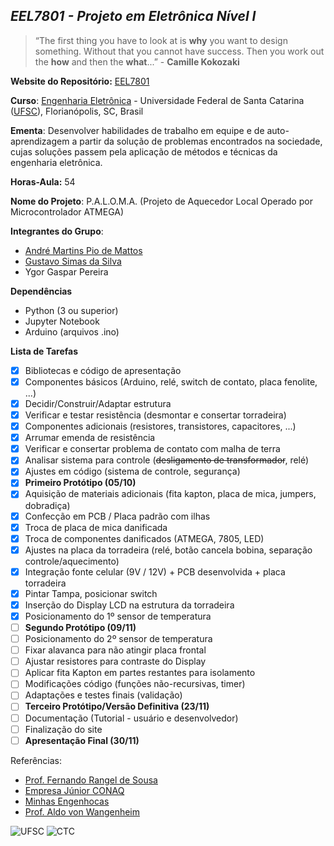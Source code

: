 ## ***EEL7801 - Projeto em Eletrônica Nível I***

> “The first thing you have to look at is **why**
you want to design something. Without
that you cannot have success. Then
you work out the **how** and then the
**what**...” - **Camille Kokozaki**

**Website do Repositório:** [EEL7801](https://gsimas.github.io/EEL7801/)

**Curso**: [Engenharia Eletrônica](http://cagr.sistemas.ufsc.br/relatorios/curriculoCurso?curso=235) - Universidade Federal de Santa Catarina ([UFSC](ufsc.br)), Florianópolis, SC, Brasil

**Ementa**: Desenvolver habilidades de trabalho em equipe e de auto-aprendizagem a partir da solução de
problemas encontrados na sociedade, cujas soluções passem pela aplicação de métodos e técnicas da engenharia
eletrônica.

**Horas-Aula:** 54

**Nome do Projeto**: P.A.L.O.M.A. (Projeto de Aquecedor Local Operado por Microcontrolador ATMEGA)

**Integrantes do Grupo**:

- [André Martins Pio de Mattos](https://github.com/andrempmattos)
- [Gustavo Simas da Silva](https://github.com/GSimas)
- Ygor Gaspar Pereira

**Dependências**

- Python (3 ou superior)
- Jupyter Notebook
- Arduino (arquivos .ino)

**Lista de Tarefas**

- [x] Bibliotecas e código de apresentação
- [x] Componentes básicos (Arduino, relé, switch de contato, placa fenolite, ...)
- [x] Decidir/Construir/Adaptar estrutura
- [x] Verificar e testar resistência (desmontar e consertar torradeira)
- [x] Componentes adicionais (resistores, transistores, capacitores, ...)
- [x] Arrumar emenda de resistência
- [x] Verificar e consertar problema de contato com malha de terra
- [x] Analisar sistema para controle (~~desligamento de transformador~~, relé)
- [x] Ajustes em código (sistema de controle, segurança)
- [x] **Primeiro Protótipo (05/10)**
- [x] Aquisição de materiais adicionais (fita kapton, placa de mica, jumpers, dobradiça)
- [x] Confecção em PCB / Placa padrão com ilhas
- [x] Troca de placa de mica danificada
- [x] Troca de componentes danificados (ATMEGA, 7805, LED)
- [x] Ajustes na placa da torradeira (relé, botão cancela bobina, separação controle/aquecimento)
- [x] Integração fonte celular (9V / 12V) + PCB desenvolvida + placa torradeira
- [x] Pintar Tampa, posicionar switch
- [x] Inserção do Display LCD na estrutura da torradeira
- [x] Posicionamento do 1º sensor de temperatura
- [ ] **Segundo Protótipo (09/11)**
- [ ] Posicionamento do 2º sensor de temperatura
- [ ] Fixar alavanca para não atingir placa frontal
- [ ] Ajustar resistores para contraste do Display
- [ ] Aplicar fita Kapton em partes restantes para isolamento
- [ ] Modificações código (funções não-recursivas, timer)
- [ ] Adaptações e testes finais (validação)
- [ ] **Terceiro Protótipo/Versão Definitiva (23/11)**
- [ ] Documentação (Tutorial - usuário e desenvolvedor)
- [ ] Finalização do site
- [ ] **Apresentação Final (30/11)**

Referências:

- [Prof. Fernando Rangel de Sousa](http://rangel.paginas.ufsc.br/)
- [Empresa Júnior CONAQ](http://conaq.com.br/)
- [Minhas Engenhocas](https://minhasengenhocas.wordpress.com/)
- [Prof. Aldo von Wangenheim](http://www.inf.ufsc.br/~aldo.vw/)

![UFSC](http://laship.ufsc.br/site/wp-content/themes/emc_completo/resource/img/filiacoes/brasao_UFSC_vertical_sigla.png) ![CTC](http://tisc.com.br/wp-content/uploads/ctcufsc.gif)

